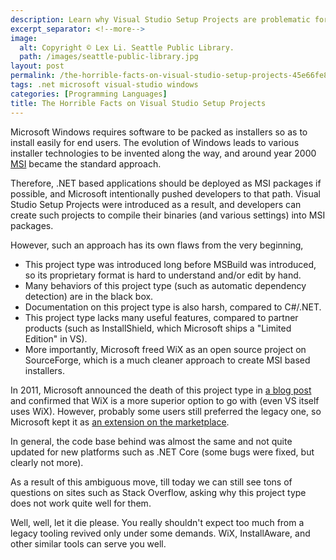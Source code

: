 ```yaml
---
description: Learn why Visual Studio Setup Projects are problematic for software deployment and why you should consider alternatives like WiX for creating Windows installers.
excerpt_separator: <!--more-->
image:
  alt: Copyright © Lex Li. Seattle Public Library.
  path: /images/seattle-public-library.jpg
layout: post
permalink: /the-horrible-facts-on-visual-studio-setup-projects-45e66fe86d8d
tags: .net microsoft visual-studio windows
categories: [Programming Languages]
title: The Horrible Facts on Visual Studio Setup Projects
---
```

Microsoft Windows requires software to be packed as installers so as to install easily for end users. The evolution of Windows leads to various installer technologies to be invented along the way, and around year 2000 [MSI](https://en.wikipedia.org/wiki/Windows_Installer) became the standard approach.
<!--more-->

Therefore, .NET based applications should be deployed as MSI packages if possible, and Microsoft intentionally pushed developers to that path. Visual Studio Setup Projects were introduced as a result, and developers can create such projects to compile their binaries (and various settings) into MSI packages.

However, such an approach has its own flaws from the very beginning,

* This project type was introduced long before MSBuild was introduced, so its proprietary format is hard to understand and/or edit by hand.
* Many behaviors of this project type (such as automatic dependency detection) are in the black box.
* Documentation on this project type is also harsh, compared to C#/.NET.
* This project type lacks many useful features, compared to partner products (such as InstallShield, which Microsoft ships a "Limited Edition" in VS).
* More importantly, Microsoft freed WiX as an open source project on SourceForge, which is a much cleaner approach to create MSI based installers.

In 2011, Microsoft announced the death of this project type in [a blog post](https://devblogs.microsoft.com/buckh/visual-studio-setup-projects-vdproj-will-not-ship-with-future-versions-of-vs/) and confirmed that WiX is a more superior option to go with (even VS itself uses WiX). However, probably some users still preferred the legacy one, so Microsoft kept it as [an extension on the marketplace](https://marketplace.visualstudio.com/items?itemName=UnniRavindranathan-MSFT.MicrosoftVisualStudio2013InstallerProjects).

In general, the code base behind was almost the same and not quite updated for new platforms such as .NET Core (some bugs were fixed, but clearly not more).

As a result of this ambiguous move, till today we can still see tons of questions on sites such as Stack Overflow, asking why this project type does not work quite well for them.

Well, well, let it die please. You really shouldn't expect too much from a legacy tooling revived only under some demands. WiX, InstallAware, and other similar tools can serve you well.
